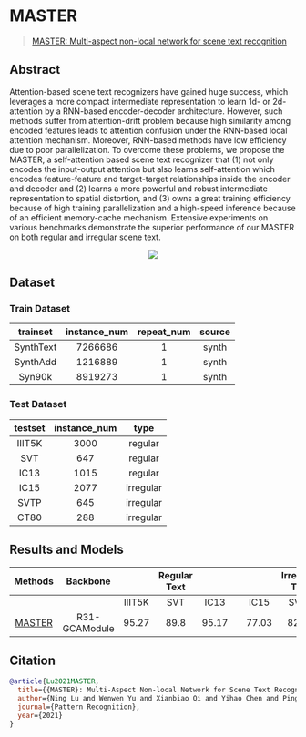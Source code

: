 # MASTER

> [MASTER: Multi-aspect non-local network for scene text recognition](https://arxiv.org/abs/1910.02562)

<!-- [ALGORITHM] -->

## Abstract

Attention-based scene text recognizers have gained huge success, which leverages a more compact intermediate representation to learn 1d- or 2d- attention by a RNN-based encoder-decoder architecture. However, such methods suffer from attention-drift problem because high similarity among encoded features leads to attention confusion under the RNN-based local attention mechanism. Moreover, RNN-based methods have low efficiency due to poor parallelization. To overcome these problems, we propose the MASTER, a self-attention based scene text recognizer that (1) not only encodes the input-output attention but also learns self-attention which encodes feature-feature and target-target relationships inside the encoder and decoder and (2) learns a more powerful and robust intermediate representation to spatial distortion, and (3) owns a great training efficiency because of high training parallelization and a high-speed inference because of an efficient memory-cache mechanism. Extensive experiments on various benchmarks demonstrate the superior performance of our MASTER on both regular and irregular scene text.

<div align=center>
<img src="https://user-images.githubusercontent.com/65173622/164642001-037f81b7-37dd-4808-a6a9-09ff6f6a17ea.JPG">
</div>

## Dataset

### Train Dataset

| trainset  | instance_num | repeat_num | source |
| :-------: | :----------: | :--------: | :----: |
| SynthText |   7266686    |     1      | synth  |
| SynthAdd  |   1216889    |     1      | synth  |
|  Syn90k   |   8919273    |     1      | synth  |

### Test Dataset

| testset | instance_num |   type    |
| :-----: | :----------: | :-------: |
| IIIT5K  |     3000     |  regular  |
|   SVT   |     647      |  regular  |
|  IC13   |     1015     |  regular  |
|  IC15   |     2077     | irregular |
|  SVTP   |     645      | irregular |
|  CT80   |     288      | irregular |

## Results and Models

|                            Methods                             |   Backbone    |        | Regular Text |       |       |       | Irregular Text |       |                                                                                                   download                                                                                                    |
| :------------------------------------------------------------: | :-----------: | :----: | :----------: | :---: | :---: | :---: | :------------: | :---: | :-----------------------------------------------------------------------------------------------------------------------------------------------------------------------------------------------------------: |
|                                                                |               | IIIT5K |     SVT      | IC13  |       | IC15  |      SVTP      | CT80  |                                                                                                                                                                                                               |
| [MASTER](/configs/textrecog/master/master_r31_12e_ST_MJ_SA.py) | R31-GCAModule | 95.27  |     89.8     | 95.17 |       | 77.03 |     82.95      | 89.93 | [model](https://download.openmmlab.com/mmocr/textrecog/master/master_r31_12e_ST_MJ_SA-787edd36.pth) \| [log](https://download.openmmlab.com/mmocr/textrecog/master/master_r31_12e_ST_MJ_SA-787edd36.log.json) |

## Citation

```bibtex
@article{Lu2021MASTER,
  title={{MASTER}: Multi-Aspect Non-local Network for Scene Text Recognition},
  author={Ning Lu and Wenwen Yu and Xianbiao Qi and Yihao Chen and Ping Gong and Rong Xiao and Xiang Bai},
  journal={Pattern Recognition},
  year={2021}
}
```
